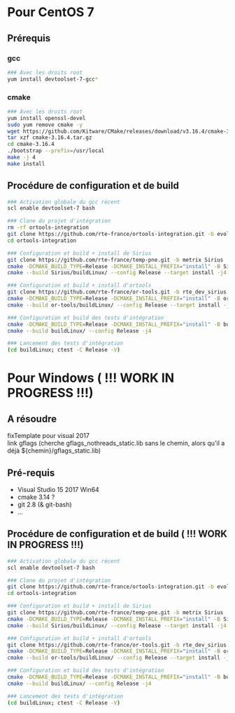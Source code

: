 # Pour CentOS 7
## Prérequis
### gcc
```bash
### Avec les droits root
yum install devtoolset-7-gcc*
```

### cmake
```bash
### Avec les droits root
yum install openssl-devel
sudo yum remove cmake -y
wget https://github.com/Kitware/CMake/releases/download/v3.16.4/cmake-3.16.4.tar.gz
tar xzf cmake-3.16.4.tar.gz
cd cmake-3.16.4
./bootstrap --prefix=/usr/local
make -j 4
make install
```

## Procédure de configuration et de build
```bash
### Activation globale du gcc récent
scl enable devtoolset-7 bash

### Clone du projet d'intégration
rm -rf ortools-integration
git clone https://github.com/rte-france/ortools-integration.git -b evol-cmakes
cd ortools-integration

### Configuration et build + install de Sirius
git clone https://github.com/rte-france/temp-pne.git -b metrix Sirius
cmake -DCMAKE_BUILD_TYPE=Release -DCMAKE_INSTALL_PREFIX="install" -B Sirius/buildLinux -S Sirius/src
cmake --build Sirius/buildLinux/ --config Release --target install -j4

### Configuration et build + install d'ortools
git clone https://github.com/rte-france/or-tools.git -b rte_dev_sirius or-tools
cmake -DCMAKE_BUILD_TYPE=Release -DCMAKE_INSTALL_PREFIX="install" -B or-tools/buildLinux -S or-tools/ -DUSE_SIRIUS=ON -DUSE_COINOR=ON -DBUILD_PYTHON=OFF -DBUILD_TESTING=OFF -DBUILD_DEPS=ON 
cmake --build or-tools/buildLinux/ --config Release --target install -j4

### Configuration et build des tests d'intégration
cmake -DCMAKE_BUILD_TYPE=Release -DCMAKE_INSTALL_PREFIX="install" -B buildLinux -S . -DUSE_SIRIUS=ON
cmake --build buildLinux/ --config Release -j4

### Lancement des tests d'intégration
(cd buildLinux; ctest -C Release -V)
```




# Pour Windows ( !!! __WORK IN PROGRESS__ !!!)
## __A résoudre__
fixTemplate pour visual 2017  
link gflags (cherche gflags_nothreads_static.lib sans le chemin, alors qu'il a déjà ${chemin}/gflags_static.lib)

## Pré-requis
- Visual Studio 15 2017 Win64
- cmake 3.14 ?
- git 2.8 (& git-bash)
- ...

## Procédure de configuration et de build ( !!! __WORK IN PROGRESS__ !!!)
```bash
### Activation globale du gcc récent
scl enable devtoolset-7 bash

### Clone du projet d'intégration
git clone https://github.com/rte-france/ortools-integration.git -b evol-cmakes
cd ortools-integration

### Configuration et build + install de Sirius
git clone https://github.com/rte-france/temp-pne.git -b metrix Sirius
cmake -DCMAKE_BUILD_TYPE=Release -DCMAKE_INSTALL_PREFIX="install" -B Sirius/buildLinux -S Sirius/src
cmake --build Sirius/buildLinux/ --config Release --target install -j4

### Configuration et build + install d'ortools
git clone https://github.com/rte-france/or-tools.git -b rte_dev_sirius or-tools
cmake -DCMAKE_BUILD_TYPE=Release -DCMAKE_INSTALL_PREFIX="install" -B or-tools/buildLinux -S or-tools/ -DUSE_SIRIUS=ON -DUSE_COINOR=ON -DBUILD_PYTHON=OFF -DBUILD_TESTING=OFF -DBUILD_DEPS=ON 
cmake --build or-tools/buildLinux/ --config Release --target install -j4

### Configuration et build des tests d'intégration
cmake -DCMAKE_BUILD_TYPE=Release -DCMAKE_INSTALL_PREFIX="install" -B buildLinux -S . -DUSE_SIRIUS=ON
cmake --build buildLinux/ --config Release -j4

### Lancement des tests d'intégration
(cd buildLinux; ctest -C Release -V)
```

